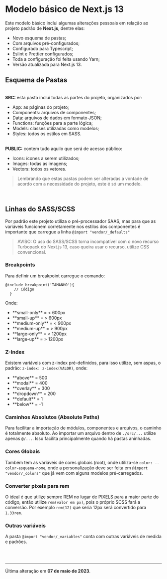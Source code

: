 # Modelo básico de Next.js 13

Este modelo básico inclui algumas alterações pessoais em relação ao projeto padrão de **Next.js**, dentre elas:

<ul>
  <li>Novo esquema de pastas;</li>
  <li>Com arquivos pré-configurados;</li>
  <li>Configurado para Typescript;</li>
  <li>Eslint e Prettier configurados;</li>
  <li>Toda a configuração foi feita usando Yarn;</li>
  <li>Versão atualizada para Next.js 13.</li>
</ul>

## Esquema de Pastas

<br/><b>SRC:</b> esta pasta inclui todas as partes do projeto, organizados por:

<ul>
  <li>App: as páginas do projeto;</li>
  <li>Components: arquivos de componentes;</li>
  <li>Data: arquivos de dados em formato JSON;</li>
  <li>Functions: funções para a parte lógica;</li>
  <li>Models: classes utilizadas como modelos;</li>
  <li>Styles: todos os estilos em SASS.</li>
</ul>

<br /><b>PUBLIC:</b> contem tudo aquilo que será de acesso público:

<ul>
  <li>Icons: ícones a serem utilizados;</li>
  <li>Images: todas as imagens;</li>
  <li>Vectors: todos os vetores.</li>
</ul>

> Lembrando que estas pastas podem ser alteradas a vontade de acordo com a necessidade do projeto, este é só um modelo.

<br/>

## Linhas do SASS/SCSS

Por padrão este projeto utiliza o pré-processador SAAS, mas para que as variáveis funcionem corretamente nos estilos dos componentes é importante que carregue a linha `@import "vendor/_defaults"`

> AVISO: O uso do SASS/SCSS torna incompatível com o novo recurso Turbopack do Next.js 13, caso queira usar o recurso, utilize CSS convencional.

### Breakpoints

Para definir um breakpoint carregue o comando:

```
@include breakpoint('TAMANHO'){
    // Código
  }
```

Onde:

<ul>
  <li>**small-only** = < 600px</li>
  <li>**small-up** = > 600px</li>
  <li>**medium-only** = < 900px</li>
  <li>**medium-up** = > 900px</li>
  <li>**large-only** = < 1200px</li>
  <li>**large-up** = > 1200px</li>
</ul>

### Z-Index

Existem variáveis com z-index pré-definidos, para isso utilize, sem aspas, o padrão: `z-index: z-index(VALOR)`, onde:

<ul>
  <li>**above** = 500</li>
  <li>**modal** = 400</li>
  <li>**overlay** = 300</li>
  <li>**dropdown** = 200</li>
  <li>**default** = 1</li>
  <li>**below** = -1</li>
</ul>

### Caminhos Absolutos (Absolute Paths)

Para facilitar a importação de módulos, componentes e arquivos, o caminho é totalmente absoluto. Ao importar um arquivo dentro de `./src/...` utilize apenas `@/...`. Isso facilita principalmente quando há pastas aninhadas.

### Cores Globais

Também tem as variáveis de cores globais (root), onde utiliza-se `color: --color-esquema-nome`, onde a personalização deve ser feita em `@import "vendor/_colors"` que já vem com alguns modelos pré-carregados.

### Converter pixels para rem

O ideal é que utilize sempre REM no lugar de PIXELS para a maior parte do código, então utilize `rem(valor em px)`, pois o próprio SCSS fará a conversão. Por exemplo `rem(12)` que seria 12px será convertido para `1.33rem`.

### Outras variáveis

A pasta `@import "vendor/_variables"` conta com outras variáveis de medida e padrões.

<br/>

<br/>

---

Última alteração em **07 de maio de 2023**.
